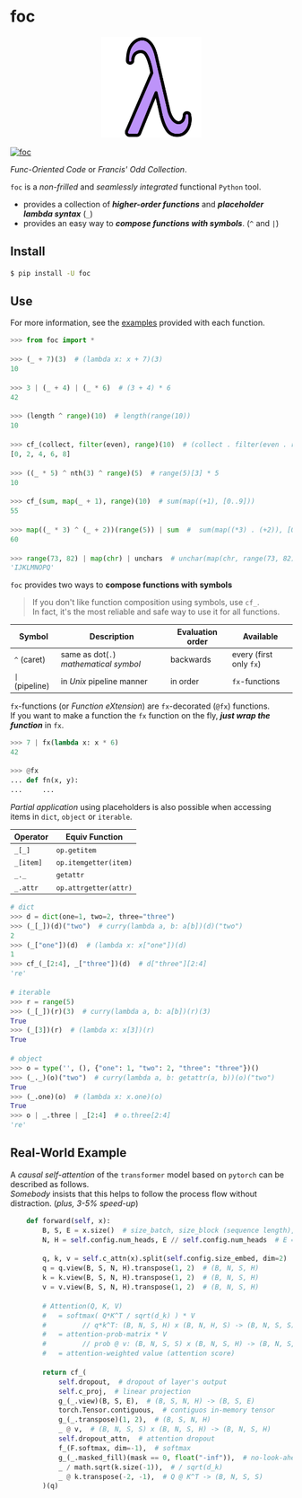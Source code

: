# foc

<p align="center"> <img src="https://raw.githubusercontent.com/thyeem/foc/main/foc.png" height="180"/></p>

[![foc](https://img.shields.io/pypi/v/foc)](https://pypi.org/project/foc/)

_Func-Oriented Code_ or _Francis' Odd Collection_.

`foc` is a _non-frilled_ and _seamlessly integrated_ functional `Python` tool.


- provides a collection of ___higher-order functions___ and ___placeholder lambda syntax___ (`_`)
- provides an easy way to ___compose functions with symbols___. (`^` and `|`)


## Install
```bash
$ pip install -U foc
```

## Use

For more information, see the [examples](https://github.com/thyeem/foc/blob/main/foc/__init__.py#L150) provided with each function.

```python
>>> from foc import *

>>> (_ + 7)(3)  # (lambda x: x + 7)(3)
10

>>> 3 | (_ + 4) | (_ * 6)  # (3 + 4) * 6
42

>>> (length ^ range)(10)  # length(range(10))
10

>>> cf_(collect, filter(even), range)(10)  # (collect . filter(even . range)(10)
[0, 2, 4, 6, 8]

>>> ((_ * 5) ^ nth(3) ^ range)(5)  # range(5)[3] * 5
10

>>> cf_(sum, map(_ + 1), range)(10)  # sum(map((+1), [0..9]))
55

>>> map((_ * 3) ^ (_ + 2))(range(5)) | sum  #  sum(map((*3) . (+2)), [0..4])
60

>>> range(73, 82) | map(chr) | unchars  # unchar(map(chr, range(73, 82)))
'IJKLMNOPQ'
```

`foc` provides two ways to __compose functions with symbols__
> If you don't like function composition using symbols, use `cf_`.   
> In fact, it's the most reliable and safe way to use it for all functions.

| Symbol          | Description                            | Evaluation order | Available               |
|-----------------|----------------------------------------|------------------|-------------------------|
| `^` (caret)     | same as dot(`.`) _mathematical symbol_ | backwards        | every (first only `fx`) |
| `\|` (pipeline) | in _Unix_ pipeline manner              | in order         | `fx`-functions          |

`fx`-functions (or _Function eXtension_) are `fx`-decorated (`@fx`) functions.  
If you want to make a function the `fx` function on the fly, ___just wrap the function___ in `fx`. 

```python
>>> 7 | fx(lambda x: x * 6) 
42

>>> @fx
... def fn(x, y):
...     ...
```


_Partial application_ using placeholders is also possible when accessing items
in `dict`, `object` or `iterable`.

| Operator  | Equiv Function        |
|-----------|-----------------------|
| `_[_]`    | `op.getitem`          |
| `_[item]` | `op.itemgetter(item)` |
| `_._`     | `getattr`             |
| `_.attr`  | `op.attrgetter(attr)` |

```python
# dict
>>> d = dict(one=1, two=2, three="three")
>>> (_[_])(d)("two")  # curry(lambda a, b: a[b])(d)("two")
2
>>> (_["one"])(d)  # (lambda x: x["one"])(d)
1
>>> cf_(_[2:4], _["three"])(d)  # d["three"][2:4]
're'

# iterable
>>> r = range(5)
>>> (_[_])(r)(3)  # curry(lambda a, b: a[b])(r)(3)
True
>>> (_[3])(r)  # (lambda x: x[3])(r)
True

# object
>>> o = type('', (), {"one": 1, "two": 2, "three": "three"})()
>>> (_._)(o)("two")  # curry(lambda a, b: getattr(a, b))(o)("two")
True
>>> (_.one)(o)  # (lambda x: x.one)(o)
True
>>> o | _.three | _[2:4]  # o.three[2:4]
're'
```


## Real-World Example
A _causal self-attention_ of the `transformer` model based on `pytorch` can be described as follows.  
_Somebody_ insists that this helps to follow the process flow without distraction. (_plus, 3-5% speed-up_)

```python
    def forward(self, x):
        B, S, E = x.size()  # size_batch, size_block (sequence length), size_embed
        N, H = self.config.num_heads, E // self.config.num_heads  # E == (N * H)

        q, k, v = self.c_attn(x).split(self.config.size_embed, dim=2)
        q = q.view(B, S, N, H).transpose(1, 2)  # (B, N, S, H)
        k = k.view(B, S, N, H).transpose(1, 2)  # (B, N, S, H)
        v = v.view(B, S, N, H).transpose(1, 2)  # (B, N, S, H)

        # Attention(Q, K, V)
        #   = softmax( Q*K^T / sqrt(d_k) ) * V
        #         // q*k^T: (B, N, S, H) x (B, N, H, S) -> (B, N, S, S)
        #   = attention-prob-matrix * V
        #         // prob @ v: (B, N, S, S) x (B, N, S, H) -> (B, N, S, H)
        #   = attention-weighted value (attention score)

        return cf_(
            self.dropout,  # dropout of layer's output
            self.c_proj,  # linear projection
            g_(_.view)(B, S, E),  # (B, S, N, H) -> (B, S, E)
            torch.Tensor.contiguous,  # contiguos in-memory tensor
            g_(_.transpose)(1, 2),  # (B, S, N, H)
            _ @ v,  # (B, N, S, S) x (B, N, S, H) -> (B, N, S, H)
            self.dropout_attn,  # attention dropout
            f_(F.softmax, dim=-1),  # softmax
            g_(_.masked_fill)(mask == 0, float("-inf")),  # no-look-ahead
            _ / math.sqrt(k.size(-1)),  # / sqrt(d_k)
            _ @ k.transpose(-2, -1),  # Q @ K^T -> (B, N, S, S)
        )(q)
```
